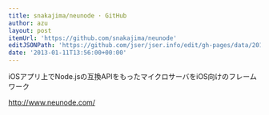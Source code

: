 ```yaml
---
title: snakajima/neunode · GitHub
author: azu
layout: post
itemUrl: 'https://github.com/snakajima/neunode'
editJSONPath: 'https://github.com/jser/jser.info/edit/gh-pages/data/2013/01/index.json'
date: '2013-01-11T13:56:00+00:00'
---
```

iOSアプリ上でNode.jsの互換APIをもったマイクロサーバをiOS向けのフレームワーク

http://www.neunode.com/
